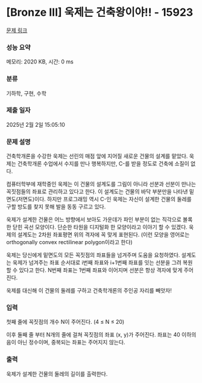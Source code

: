 # [Bronze III] 욱제는 건축왕이야!! - 15923 

[문제 링크](https://www.acmicpc.net/problem/15923) 

### 성능 요약

메모리: 2020 KB, 시간: 0 ms

### 분류

기하학, 구현, 수학

### 제출 일자

2025년 2월 2일 15:05:10

### 문제 설명

<p>건축학개론을 수강한 욱제는 선린의 매점 앞에 지어질 새로운 건물의 설계를 맡았다. 욱제는 건축학개론 수업에서 수지를 만나 행복하지만, C-를 받을 정도로 건축에 소질이 없다.</p>

<p>컴퓨터학부에 재학중인 욱제는 이 건물의 설계도를 그림이 아니라 선분과 선분이 만나는 꼭짓점들의 좌표로 관리하고 있다고 한다. 이 설계도는 건물의 바닥 부분만을 나타낸 밑면도(저면도)이다. 하지만 프로그래밍 역시 C-인 욱제는 자신이 설계한 건물의 둘레를 구할 방도를 찾지 못해 발을 동동 구르고 있다.</p>

<p>욱제가 설계한 건물은 어느 방향에서 보아도 가운데가 파인 부분이 없는 직각으로 볼록한 닫힌 곡선 모양이다. 단순한 타원을 디지털화 한 모양이라고 이야기 할 수 있겠다. 욱제의 설계도는 2차원 좌표평면 위의 격자에 꼭 맞게 표현된다. (이런 모양을 영어로는 orthogonally convex rectilinear polygon이라고 한다)</p>

<p>욱제는 당신에게 밑면도의 모든 꼭짓점의 좌표들을 넘겨주며 도움을 요청하였다. 설계도는 욱제가 넘겨주는 좌표 순서대로 i번째 좌표와 i+1번째 좌표를 잇는 선분을 그려 복원할 수 있다고 한다. N번째 좌표는 1번째 좌표와 이어지며 선분은 항상 격자에 맞게 주어진다.</p>

<p>욱제를 대신해 이 건물의 둘레를 구하고 건축학개론의 주인공 자리를 빼앗자!</p>

### 입력 

 <p>첫째 줄에 꼭짓점의 개수 N이 주어진다. (4 ≤ N ≤ 20)</p>

<p>이후 둘째 줄 부터 N개의 줄에 걸쳐 꼭짓점의 좌표 (x, y)가 주어진다. 좌표는 40 이하의 음이 아닌 정수이며, 중복되는 좌표는 주어지지 않는다.</p>

### 출력 

 <p>욱제가 설계한 건물의 둘레의 길이를 출력한다.</p>

